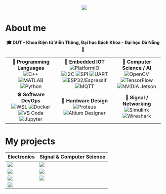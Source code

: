 <!-- Header -->
<p align="center">
  <img src="https://readme-typing-svg.herokuapp.com/?font=Righteous&size=35&center=true&vCenter=true&width=1000&height=70&duration=3000&lines=Hi+There!+👋;+I'm+Ba+Thanh;Electronics+and+Telecommunications+Engineering;" />
</p>

<h1>About me</h1>

<h4>
<p align="center">
🎓 DUT – Khoa Điện tử Viễn Thông, Đại học Bách Khoa - Đại học Đà Nẵng 📖 </p>
</h4>

<table>
  <tr>
    <td align="center" width="280">
      <b>🧠 Programming Languages</b><br/>
      <img src="https://img.shields.io/badge/C++-00599C?style=for-the-badge&logo=cplusplus&logoColor=white" alt="C++"/><br/>
     <img src="https://img.shields.io/badge/MATLAB-%20?style=for-the-badge&logo=mathworks&logoColor=white&labelColor=0076A8&color=FF8C00" alt="MATLAB"/><br/>
      <img src="https://img.shields.io/badge/Python-3776AB?style=for-the-badge&logo=python&logoColor=white" alt="Python"/>
    </td>

    
  <td align="center" width="280">
      <b>🔩 Embedded IOT</b><br/>
    <img src="https://img.shields.io/badge/PlatformIO-FF6600?style=for-the-badge&logo=platformio&logoColor=white" alt="PlatformIO"/><br/>
     <span>
    <img src="https://img.shields.io/badge/I2C-555555?style=for-the-badge" alt="I2C"/>
    <img src="https://img.shields.io/badge/SPI-555555?style=for-the-badge" alt="SPI"/>
    <img src="https://img.shields.io/badge/UART-555555?style=for-the-badge" alt="UART"/> <br/>
    </span>
      <img src="https://img.shields.io/badge/ESP32-E7352C?style=for-the-badge&logo=espressif&logoColor=white" alt="ESP32/Espressif"/>
      <img src="https://img.shields.io/badge/MQTT-660066?style=for-the-badge&logo=mqtt&logoColor=white" alt="MQTT"/>
    </td>

    
  <td align="center" width="280">
      <b>🤖 Computer Science / AI </b><br/>
      <img src="https://img.shields.io/badge/OpenCV-5C3EE8?style=for-the-badge&logo=opencv&logoColor=white" alt="OpenCV"/><br/>
      <img src="https://img.shields.io/badge/TensorFlow-FF6F00?style=for-the-badge&logo=tensorflow&logoColor=white" alt="TensorFlow"/><br/>
    <img src="https://img.shields.io/badge/Jetson%20Nano-76B900?style=for-the-badge&logo=nvidia&logoColor=white" alt="NVIDIA Jetson"/>
    </td>
  </tr>

  <tr>
    <td align="center" width="280">
      <b>⚙️ Software DevOps</b><br/>
      <img src="https://img.shields.io/badge/WSL-0078D6?style=for-the-badge&logo=windows&logoColor=white" alt="WSL"/>
      <img src="https://img.shields.io/badge/Docker-2496ED?style=for-the-badge&logo=docker&logoColor=white" alt="Docker"/><br/>
      <img src="https://img.shields.io/badge/VS%20Code-007ACC?style=for-the-badge&logo=visualstudiocode&logoColor=white" alt="VS Code"/>
      <img src="https://img.shields.io/badge/Jupyter-F37626?style=for-the-badge&logo=jupyter&logoColor=white" alt="Jupyter"/>
    </td>
    
  <td align="center" width="280">
      <b>📐 Hardware Design</b><br/>
      <img src="https://img.shields.io/badge/Proteus-1E5083?style=for-the-badge" alt="Proteus"/><br/>
    <img src="https://img.shields.io/badge/Altium%20Designer-A5915F?style=for-the-badge" alt="Altium Designer"/>
    </td>

    
  <td align="center" width="280">
      <b>📡 Signal / Networking </b><br/>
    <img src="https://img.shields.io/badge/Simulink-FF8C00?style=for-the-badge&logo=mathworks&logoColor=white" alt="Simulink"/><br/>
    <img src="https://img.shields.io/badge/Wireshark-1679A7?style=for-the-badge&logo=wireshark&logoColor=white" alt="Wireshark"/>
    </td>
  </tr>
</table>

# My projects
<!-- 2-column grid using a markdown table -->
| **Electronics** | **Signal & Computer Science** |
|---|---|
| <a href="https://github.com/bathanh0309/FreeRTOS_Smart_Aquarium/"><img src="https://github-readme-stats.vercel.app/api/pin/?username=bathanh0309&repo=FreeRTOS_Smart_Aquarium&theme=tokyonight" /></a> | <a href="https://github.com/bathanh0309/ADC_Modulator_Design/"><img src="https://github-readme-stats.vercel.app/api/pin/?username=bathanh0309&repo=ADC_Modulator_Design&theme=tokyonight" /></a> |
| <a href="https://github.com/bathanh0309/PBL3_Smart_Parking/"><img src="https://github-readme-stats.vercel.app/api/pin/?username=bathanh0309&repo=PBL3_Smart_Parking&theme=tokyonight" /></a> | <a href="https://github.com/bathanh0309/Latex_mmWave_THz/"><img src="https://github-readme-stats.vercel.app/api/pin/?username=bathanh0309&repo=High_Frequency_mmWave_THz&theme=tokyonight" /></a> |
| <a href="https://github.com/bathanh0309/PBL2_Design_Amplifier_OTL_Differential/"><img src="https://github-readme-stats.vercel.app/api/pin/?username=bathanh0309&repo=PBL2_Design_Amplifier_OTL_Differential&theme=tokyonight" /></a> | <a href="https://github.com/bathanh0309/Reasearch_Algorithm_RRT/"><img src="https://github-readme-stats.vercel.app/api/pin/?username=bathanh0309&repo=Reasearch_Algorithm_RRT&theme=tokyonight" /></a> |
| <a href="https://github.com/bathanh0309/Design_Smart_House/"><img src="https://github-readme-stats.vercel.app/api/pin/?username=bathanh0309&repo=Design_Smart_House&theme=tokyonight" /></a> |



